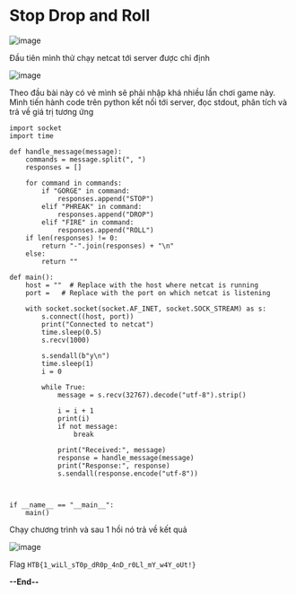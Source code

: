 # Stop Drop and Roll

![image](https://github.com/wdchocopie/CTF-learning/assets/81132394/a9b76c56-58f8-43f0-bb82-6f391ff320de)

Đầu tiên mình thử chạy netcat tới server được chỉ định

![image](https://github.com/wdchocopie/CTF-learning/assets/81132394/7d10be78-38b1-4066-8447-0a394c367e28)

Theo đầu bài này có vẻ mình sẽ phải nhập khá nhiều lần chơi game này. Mình tiến hành code trên python kết nối tới server, đọc stdout, phân tích và trả về giá trị tương ứng

```
import socket
import time

def handle_message(message):
    commands = message.split(", ")
    responses = []

    for command in commands:
        if "GORGE" in command:
            responses.append("STOP")
        elif "PHREAK" in command:
            responses.append("DROP")
        elif "FIRE" in command:
            responses.append("ROLL")
    if len(responses) != 0:
        return "-".join(responses) + "\n"
    else:
        return ""

def main():
    host = ""  # Replace with the host where netcat is running
    port =   # Replace with the port on which netcat is listening

    with socket.socket(socket.AF_INET, socket.SOCK_STREAM) as s:
        s.connect((host, port))
        print("Connected to netcat")
        time.sleep(0.5)
        s.recv(1000)

        s.sendall(b"y\n")
        time.sleep(1)
        i = 0
     
        while True:
            message = s.recv(32767).decode("utf-8").strip()
            
            i = i + 1
            print(i)
            if not message:
                break
		
            print("Received:", message)
            response = handle_message(message)
            print("Response:", response)
            s.sendall(response.encode("utf-8"))
            
            
            
if __name__ == "__main__":
    main()

```

Chạy chương trình và sau 1 hồi nó trả về kết quả

![image](https://github.com/wdchocopie/CTF-learning/assets/81132394/fd4fc203-fca0-4709-bd47-40a15973282f)

Flag `HTB{1_wiLl_sT0p_dR0p_4nD_r0Ll_mY_w4Y_oUt!}`

**--End--**
